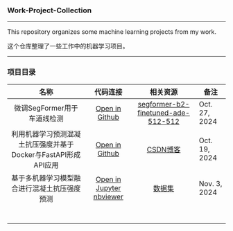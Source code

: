 ### Work-Project-Collection

---

This repository organizes some machine learning projects from my work.

这个仓库整理了一些工作中的机器学习项目。

---

### 项目目录

|                              名称                              |                                                                                                代码连接                                                                                                |                                              相关资源                                              | 备注          |
| :------------------------------------------------------------: | :-----------------------------------------------------------------------------------------------------------------------------------------------------------------------------------------------------: | :-------------------------------------------------------------------------------------------------: | ------------- |
|                  微调SegFormer用于车道线检测                  |                                         [Open in Github](https://github.com/YaoXiao-CS/Work-Project-Collection/tree/main/Fine-Tuning-SegFormer-For-Lane-Detection)                                         | [segformer-b2-finetuned-ade-512-512](https://huggingface.co/nvidia/segformer-b2-finetuned-ade-512-512) | Oct. 27, 2024 |
| 利用机器学习预测混凝土抗压强度并基于Docker与FastAPI形成API应用 |   [Open in Github](https://github.com/YaoXiao-CS/Work-Project-Collection/tree/main/ML-%E5%88%A9%E7%94%A8Docker%E4%B8%8EFastAPI%E9%83%A8%E7%BD%B2%E6%9C%BA%E5%99%A8%E5%AD%A6%E4%B9%A0%E6%A8%A1%E5%9E%8B)   |      [CSDN博客](https://blog.csdn.net/AIHUBEI/article/details/143086226?spm=1001.2014.3001.5502)      | Oct. 19, 2024 |
|          基于多机器学习模型融合进行混凝土抗压强度预测          | [Open in Jupyter nbviewer](https://nbviewer.jupyter.org/urls/raw.githubusercontent.com/YaoXiao-CS/Work-Project-Collection/main/ML-利用机器学习预测混凝土抗压强度/cement-strength-eda-and-prediction.ipynb) |                                                 [数据集](https://www.kaggle.com/datasets/sinamhd9/concrete-comprehensive-strength)                                                 | Nov. 3, 2024  |
|                                                                |                                                                                                                                                                                                        |                                                                                                    |               |
|                                                                |                                                                                                                                                                                                        |                                                                                                    |               |
|                                                                |                                                                                                                                                                                                        |                                                                                                    |               |
|                                                                |                                                                                                                                                                                                        |                                                                                                    |               |
|                                                                |                                                                                                                                                                                                        |                                                                                                    |               |
|                                                                |                                                                                                                                                                                                        |                                                                                                    |               |
|                                                                |                                                                                                                                                                                                        |                                                                                                    |               |
